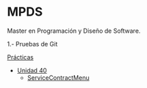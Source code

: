 # MPDS
Master en Programación y Diseño de Software. 

1.- Pruebas de Git

[Prácticas](https://github.com/pbover/MPDS/tree/main/practicas)

- [Unidad 40](https://github.com/pbover/MPDS/tree/main/practicas/UNIDAD_40)
  - [ServiceContractMenu](https://github.com/pbover/MPDS/tree/main/practicas/UNIDAD_40/ServiceContractMenu)
